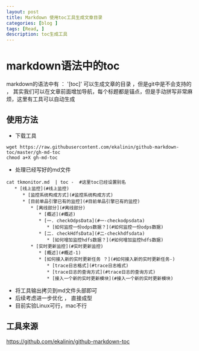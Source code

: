 ```yaml
---
layout: post
title: Markdown 使用toc工具生成文章目录
categories: [blog ]
tags: [Read, ]
description: toc生成工具
---
```


#  markdown语法中的toc

markdown的语法中有 ： '[toc]' 可以生成文章的目录 ，但是git中是不会支持的 ， 其实我们可以在文章前面增加导航，每个标题都是锚点，但是手动拼写非常麻烦，这里有工具可以自动生成  



## 使用方法

- 下载工具

```shell
wget https://raw.githubusercontent.com/ekalinin/github-markdown-toc/master/gh-md-toc
chmod a+X gh-md-toc
```



- 处理已经写好的md文件

```shell
cat tkmonitor.md  | toc -  #这里toc已经设置别名
   * [线上监控](#线上监控)
      * [监控系统构成方式](#监控系统构成方式)
      * [目前单品引擎已有的监控](#目前单品引擎已有的监控)
         * [离线部分](#离线部分)
            * [概述](#概述)
            * [一. checkOdpsData](#一-checkodpsdata)
               * [如何监控一份odps数据？](#如何监控一份odps数据)
            * [二. checkHdfsData](#二-checkhdfsdata)
               * [如何增加监控hdfs数据？](#如何增加监控hdfs数据)
         * [实时更新监控](#实时更新监控)
            * [概述](#概述-1)
            * [如何接入新的实时更新任务 ？](#如何接入新的实时更新任务-)
               * [trace日志格式](#trace日志格式)
               * [trace日志的查询方式](#trace日志的查询方式)
               * [接入一个新的实时更新模块](#接入一个新的实时更新模块)

```

- 将工具输出拷贝到md文件头部即可
- 后续考虑进一步优化 ， 直接成型 
- 目前实验Linux可行，mac不行



## 工具来源

https://github.com/ekalinin/github-markdown-toc
